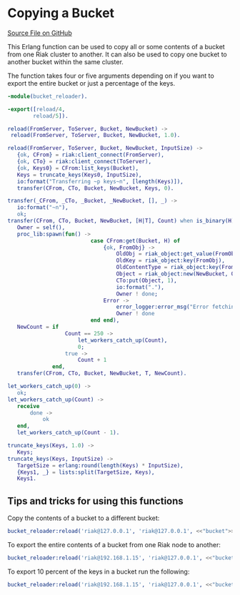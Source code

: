 # Copying a Bucket

[Source File on GitHub](https://github.com/basho/riak_function_contrib/blob/master/other/erlang/bucket_reloader.erl)

This Erlang function can be used to copy all or some contents of a bucket from one Riak cluster to another. It can also be used to copy one bucket to another bucket within the same cluster.

The function takes four or five arguments depending on if you want to export the entire bucket or just a percentage of the keys.

```erlang
-module(bucket_reloader).

-export([reload/4,
        reload/5]).

reload(FromServer, ToServer, Bucket, NewBucket) ->
 reload(FromServer, ToServer, Bucket, NewBucket, 1.0).

reload(FromServer, ToServer, Bucket, NewBucket, InputSize) ->
   {ok, CFrom} = riak:client_connect(FromServer),
   {ok, CTo} = riak:client_connect(ToServer),
   {ok, Keys0} = CFrom:list_keys(Bucket),
   Keys = truncate_keys(Keys0, InputSize),
   io:format("Transferring ~p keys~n", [length(Keys)]),
   transfer(CFrom, CTo, Bucket, NewBucket, Keys, 0).

transfer(_CFrom, _CTo, _Bucket, _NewBucket, [], _) ->
   io:format("~n"),
   ok;
transfer(CFrom, CTo, Bucket, NewBucket, [H|T], Count) when is_binary(H) ->
   Owner = self(),
   proc_lib:spawn(fun() ->
                          case CFrom:get(Bucket, H) of
                              {ok, FromObj} ->
                                  OldObj = riak_object:get_value(FromObj),
                                  OldKey = riak_object:key(FromObj),
                                  OldContentType = riak_object:key(FromObj),
                                  Object = riak_object:new(NewBucket, OldKey, OldObj, OldContentType),
                                  CTo:put(Object, 1),
                                  io:format("."),
                                  Owner ! done;
                              Error ->
                                  error_logger:error_msg("Error fetching ~p/~p: ~p~n", [Bucket, H, Error]),
                                  Owner ! done
                          end end),
   NewCount = if
                  Count == 250 ->
                      let_workers_catch_up(Count),
                      0;
                  true ->
                      Count + 1
              end,
   transfer(CFrom, CTo, Bucket, NewBucket, T, NewCount).

let_workers_catch_up(0) ->
   ok;
let_workers_catch_up(Count) ->
   receive
       done ->
           ok
   end,
   let_workers_catch_up(Count - 1).

truncate_keys(Keys, 1.0) ->
   Keys;
truncate_keys(Keys, InputSize) ->
   TargetSize = erlang:round(length(Keys) * InputSize),
   {Keys1, _} = lists:split(TargetSize, Keys),
   Keys1.
```

## Tips and tricks for using this functions

Copy the contents of a bucket to a different bucket:

```erlang
bucket_reloader:reload('riak@127.0.0.1', 'riak@127.0.0.1', <<"bucket">>, <<"new_bucket">>).
```

To export the entire contents of a bucket from one Riak node to another:

```erlang
bucket_reloader:reload('riak@192.168.1.15', 'riak@127.0.0.1', <<"bucket">>, <<"bucket">>).
```

To export 10 percent of the keys in a bucket run the following:

```erlang
bucket_reloader:reload('riak@192.168.1.15', 'riak@127.0.0.1', <<"bucket">>, <<"bucket">>, 0.1).
```
